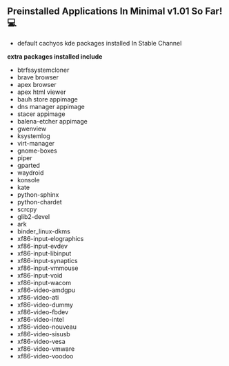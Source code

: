 ## Preinstalled Applications In Minimal v1.01 So Far!💻
- default cachyos kde packages installed In Stable Channel

**extra packages installed include**
- btrfssystemcloner
- brave browser
- apex browser
- apex html viewer
- bauh store appimage
- dns manager appimage
- stacer appimage
- balena-etcher appimage
- gwenview
- ksystemlog
- virt-manager
- gnome-boxes
- piper
- gparted
- waydroid
- konsole
- kate
- python-sphinx
- python-chardet
- scrcpy
- glib2-devel
- ark
- binder_linux-dkms
- xf86-input-elographics
- xf86-input-evdev
- xf86-input-libinput
- xf86-input-synaptics
- xf86-input-vmmouse
- xf86-input-void
- xf86-input-wacom
- xf86-video-amdgpu
- xf86-video-ati
- xf86-video-dummy
- xf86-video-fbdev
- xf86-video-intel
- xf86-video-nouveau
- xf86-video-sisusb
- xf86-video-vesa
- xf86-video-vmware
- xf86-video-voodoo


